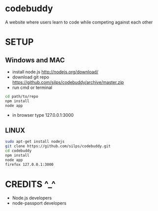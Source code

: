 codebuddy
=========

A website where users learn to code while competing against each other

SETUP
=====

Windows and MAC
---------------
* install node.js http://nodejs.org/download/
* download git repo https://github.com/silps/codebuddy/archive/master.zip
* run cmd or terminal

```bash
cd path/to/repo
npm install
node app
```
* in browser type 127.0.0.1:3000

LINUX
-----
```bash
sudo apt-get install nodejs
git clone https://github.com/silps/codebuddy.git
cd codebuddy
npm install
node app
firefox 127.0.0.1:3000
```

CREDITS ^_^
===========
* Node.js developers
* node-passport developers
